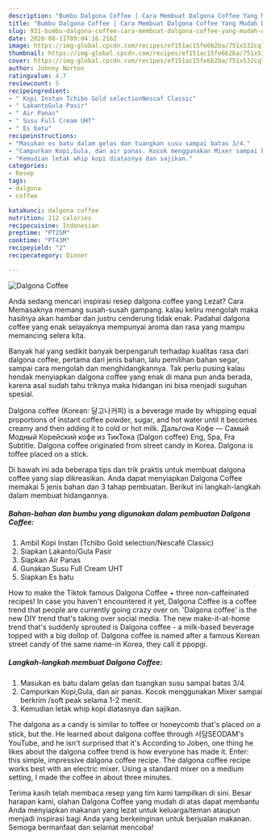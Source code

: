 ```yaml
---
description: "Bumbu Dalgona Coffee | Cara Membuat Dalgona Coffee Yang Mudah Dan Praktis"
title: "Bumbu Dalgona Coffee | Cara Membuat Dalgona Coffee Yang Mudah Dan Praktis"
slug: 931-bumbu-dalgona-coffee-cara-membuat-dalgona-coffee-yang-mudah-dan-praktis
date: 2020-08-11T09:04:16.216Z
image: https://img-global.cpcdn.com/recipes/ef151ac15fe6b2ba/751x532cq70/dalgona-coffee-foto-resep-utama.jpg
thumbnail: https://img-global.cpcdn.com/recipes/ef151ac15fe6b2ba/751x532cq70/dalgona-coffee-foto-resep-utama.jpg
cover: https://img-global.cpcdn.com/recipes/ef151ac15fe6b2ba/751x532cq70/dalgona-coffee-foto-resep-utama.jpg
author: Johnny Norton
ratingvalue: 4.7
reviewcount: 5
recipeingredient:
- " Kopi Instan Tchibo Gold selectionNescaf Classic"
- " LakantoGula Pasir"
- " Air Panas"
- " Susu Full Cream UHT"
- " Es batu"
recipeinstructions:
- "Masukan es batu dalam gelas dan tuangkan susu sampai batas 3/4."
- "Campurkan Kopi,Gula, dan air panas. Kocok menggunakan Mixer sampai berkrim /soft peak selama 1-2 menit."
- "Kemudian letak whip kopi diatasnya dan sajikan."
categories:
- Resep
tags:
- dalgona
- coffee

katakunci: dalgona coffee 
nutrition: 212 calories
recipecuisine: Indonesian
preptime: "PT25M"
cooktime: "PT43M"
recipeyield: "2"
recipecategory: Dinner

---
```



![Dalgona Coffee](https://img-global.cpcdn.com/recipes/ef151ac15fe6b2ba/751x532cq70/dalgona-coffee-foto-resep-utama.jpg)

Anda sedang mencari inspirasi resep dalgona coffee yang Lezat? Cara Memasaknya memang susah-susah gampang. kalau keliru mengolah maka hasilnya akan hambar dan justru cenderung tidak enak. Padahal dalgona coffee yang enak selayaknya mempunyai aroma dan rasa yang mampu memancing selera kita.

Banyak hal yang sedikit banyak berpengaruh terhadap kualitas rasa dari dalgona coffee, pertama dari jenis bahan, lalu pemilihan bahan segar, sampai cara mengolah dan menghidangkannya. Tak perlu pusing kalau hendak menyiapkan dalgona coffee yang enak di mana pun anda berada, karena asal sudah tahu triknya maka hidangan ini bisa menjadi suguhan spesial.

Dalgona coffee (Korean: 달고나커피) is a beverage made by whipping equal proportions of instant coffee powder, sugar, and hot water until it becomes creamy and then adding it to cold or hot milk. Дальгона Кофе — Самый Модный Корейский кофе из ТикТока (Dalgon coffee) Eng, Spa, Fra Subtitle. Dalgona coffee originated from street candy in Korea. Dalgona is toffee placed on a stick.


Di bawah ini ada beberapa tips dan trik praktis untuk membuat dalgona coffee yang siap dikreasikan. Anda dapat menyiapkan Dalgona Coffee memakai 5 jenis bahan dan 3 tahap pembuatan. Berikut ini langkah-langkah dalam membuat hidangannya.

<!--inarticleads1-->

##### Bahan-bahan dan bumbu yang digunakan dalam pembuatan Dalgona Coffee:

1. Ambil  Kopi Instan (Tchibo Gold selection/Nescafé Classic)
1. Siapkan  Lakanto/Gula Pasir
1. Siapkan  Air Panas
1. Gunakan  Susu Full Cream UHT
1. Siapkan  Es batu


How to make the Tiktok famous Dalgona Coffee + three non-caffeinated recipes! In case you haven&#39;t encountered it yet, Dalgona Coffee is a coffee trend that people are currently going crazy over on. &#39;Dalgona coffee&#39; is the new DIY trend that&#39;s taking over social media. The new make-it-at-home trend that&#39;s suddenly sprouted is Dalgona coffee - a milk-based beverage topped with a big dollop of. Dalgona coffee is named after a famous Korean street candy of the same name-in Korea, they call it ppopgi. 

<!--inarticleads2-->

##### Langkah-langkah membuat Dalgona Coffee:

1. Masukan es batu dalam gelas dan tuangkan susu sampai batas 3/4.
1. Campurkan Kopi,Gula, dan air panas. Kocok menggunakan Mixer sampai berkrim /soft peak selama 1-2 menit.
1. Kemudian letak whip kopi diatasnya dan sajikan.


The dalgona as a candy is similar to toffee or honeycomb that&#39;s placed on a stick, but the. He learned about dalgona coffee through 서담SEODAM&#39;s YouTube, and he isn&#39;t surprised that it&#39;s According to Joben, one thing he likes about the dalgona coffee trend is how everyone has made it. Enter: this simple, impressive dalgona coffee recipe. The dalgona coffee recipe works best with an electric mixer. Using a standard mixer on a medium setting, I made the coffee in about three minutes. 

Terima kasih telah membaca resep yang tim kami tampilkan di sini. Besar harapan kami, olahan Dalgona Coffee yang mudah di atas dapat membantu Anda menyiapkan makanan yang lezat untuk keluarga/teman ataupun menjadi inspirasi bagi Anda yang berkeinginan untuk berjualan makanan. Semoga bermanfaat dan selamat mencoba!
